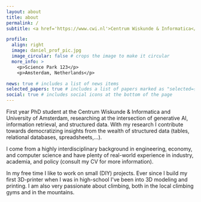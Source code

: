 ```yaml
---
layout: about
title: about
permalink: /
subtitle: <a href='https://www.cwi.nl'>Centrum Wiskunde & Informatica</a>. <a href='https://www.uva.nl'>University of Amsterdam</a>. Bridging structure data and generative AI.

profile:
  align: right
  image: daniel_prof_pic.jpg
  image_circular: false # crops the image to make it circular
  more_info: >
    <p>Science Park 123</p>
    <p>Amsterdam, Netherlands</p>

news: true # includes a list of news items
selected_papers: true # includes a list of papers marked as "selected={true}"
social: true # includes social icons at the bottom of the page
---
```


First year PhD student at the Centrum Wiskunde & Informatica and University of Amsterdam, researching at the intersection of generative AI, information retrieval, and structured data. With my research I contribute towards democratizing insights from the wealth of structured data (tables, relational databases, spreadsheets,...).

I come from a highly interdisciplinary background in engineering, economy, and computer science and have plenty of real-world experience in industry, academia, and policy (consult my CV for more information).

In my free time I like to work on small (DIY) projects. Ever since I build my first 3D-printer when I was in high-school I've been into 3D modeling and printing. I am also very passionate about climbing, both in the local climbing gyms and in the mountains.
